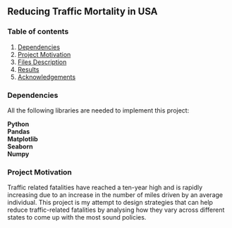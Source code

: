 ## Reducing Traffic Mortality in USA


### Table of contents 
1. [Dependencies](#dependencies)
2. [Project Motivation](#motivation)
3. [Files Description](#description)
4. [Results](#results)
5. [Acknowledgements](#acknowledgements)


### Dependencies <a name = "dependencies"></a>

All the following libraries are needed to implement this project:

**Python**<br>
**Pandas**<br>
**Matplotlib**<br>
**Seaborn**<br>
**Numpy**<br>

### Project Motivation <a name = "motivation"></a>

Traffic related fatalities have reached a ten-year high and is rapidly increasing due to an increase in the number of miles driven by an average individual. This project is my attempt to design strategies that can help reduce traffic-related fatalities by analysing how they vary across different states to come up with the most sound policies.

